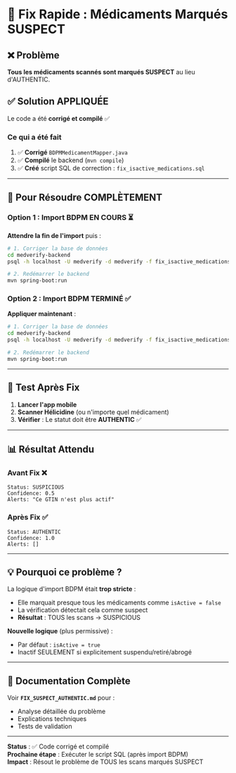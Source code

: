 # 🚨 Fix Rapide : Médicaments Marqués SUSPECT

## ❌ Problème

**Tous les médicaments scannés sont marqués SUSPECT** au lieu d'AUTHENTIC.

## ✅ Solution APPLIQUÉE

Le code a été **corrigé et compilé** ✅

### Ce qui a été fait

1. ✅ **Corrigé** `BDPMMedicamentMapper.java`
2. ✅ **Compilé** le backend (`mvn compile`)
3. ✅ **Créé** script SQL de correction : `fix_isactive_medications.sql`

---

## 🚀 Pour Résoudre COMPLÈTEMENT

### Option 1 : Import BDPM EN COURS ⏳

**Attendre la fin de l'import** puis :

```bash
# 1. Corriger la base de données
cd medverify-backend
psql -h localhost -U medverify -d medverify -f fix_isactive_medications.sql

# 2. Redémarrer le backend
mvn spring-boot:run
```

### Option 2 : Import BDPM TERMINÉ ✅

**Appliquer maintenant** :

```bash
# 1. Corriger la base de données
cd medverify-backend
psql -h localhost -U medverify -d medverify -f fix_isactive_medications.sql

# 2. Redémarrer le backend
mvn spring-boot:run
```

---

## 🧪 Test Après Fix

1. **Lancer l'app mobile**
2. **Scanner Hélicidine** (ou n'importe quel médicament)
3. **Vérifier** : Le statut doit être **AUTHENTIC** ✅

---

## 📊 Résultat Attendu

### Avant Fix ❌

```
Status: SUSPICIOUS
Confidence: 0.5
Alerts: "Ce GTIN n'est plus actif"
```

### Après Fix ✅

```
Status: AUTHENTIC
Confidence: 1.0
Alerts: []
```

---

## 💡 Pourquoi ce problème ?

La logique d'import BDPM était **trop stricte** :

- Elle marquait presque tous les médicaments comme `isActive = false`
- La vérification détectait cela comme suspect
- **Résultat** : TOUS les scans → SUSPICIOUS

**Nouvelle logique** (plus permissive) :

- Par défaut : `isActive = true`
- Inactif SEULEMENT si explicitement suspendu/retiré/abrogé

---

## 📖 Documentation Complète

Voir **`FIX_SUSPECT_AUTHENTIC.md`** pour :

- Analyse détaillée du problème
- Explications techniques
- Tests de validation

---

**Status** : ✅ Code corrigé et compilé  
**Prochaine étape** : Exécuter le script SQL (après import BDPM)  
**Impact** : Résout le problème de TOUS les scans marqués SUSPECT

